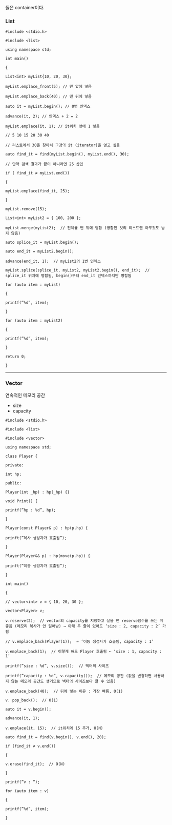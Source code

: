 둘은 container이다.

### List

`#include <stdio.h>`

`#include <list>`

`using namespace std;` 

`int main()`

`{`

`List<int> myList{10, 20, 30};`

`myList.emplace_front(5); // 맨 앞에 넣음`

`myList.emplace_back(40); // 맨 뒤에 넣음`

`auto it = myList.begin(); // 0번 인덱스`

`advance(it, 2); // 인덱스 + 2 = 2`

`myList.emplace(it, 1); // it위치 앞에 1 넣음`

`// 5 10 15 20 30 40`

`// 리스트에서 30을 찾아서 그것의 it (iterator)을 얻고 싶음`

`auto find_it = find(myList.begin(), myList.end(), 30);`

`// 만약 검색 결과가 끝이 아니라면 25 삽입`

`if ( find_it ≠ myList.end())`

`{`

`myList.emplace(find_it, 25);`

`}`

`myList.remove(15);`

`List<int> myList2 = { 100, 200 };`

`myList.merge(myList2);  // 전체를 맨 뒤에 병합 (병합된 것의 리스트엔 아무것도 남지 않음)`

`auto splice_it = myList.begin();`

`auto end_it = myList2.begin();`

`advance(end_it, 1);  // myList2의 1번 인덱스`

`myList.splice(splice_it, myList2, myList2.begin(), end_it);  // splice_it 위치에 병합됨, begin()부터 end_it 인덱스까지만 병합됨`

`for (auto item : myList)`

`{`

`printf(”%d”, item);`

`}`

`for (auto item : myList2)`

`{`

`printf(”%d”, item);`

`}`

`return 0;`

`}`

---

### Vector

연속적인 메모리 공간

- size
- capacity

`#include <stdio.h>`

`#include <list>`

`#include <vector>`

`using namespace std;`

`class Player {`

`private:`

`int hp;`

`public:`

`Player(int _hp) : hp(_hp) {}`

`void Print() {`

`printf(”hp : %d”, hp);`

`}`

`Player(const Player& p) : hp(p.hp) {`

`prinft(”복사 생성자가 호출됨”);`

`}`

`Player(Player&& p) : hp(move(p.hp)) {`

`prinft(”이동 생성자가 호출됨”);`

`}`

`int main()`

`{`

`// vector<int> v = { 10, 20, 30 };`

`vector<Player> v;`

`v.reserve(2);  // vector의 capacity를 지정하고 싶을 땐 reserve함수를 쓰는 게 좋음 (메모리 복사가 안 일어남) → 아래 두 줄이 있어도 ‘size : 2, capacity : 2’ 가 됨`

`// v.emplace_back(Player(1));  ← ‘이동 생성자가 호출됨, capacity : 1’`

`v.emplace_back(1);  // 이렇게 해도 Player 호출됨 ← ‘size : 1, capacity : 1‘`

`printf(”size : %d”, v.size());  // 벡터의 사이즈`

`printf(”capacity : %d”, v.capacity());  // 메모리 공간 (값을 변경하면 사용하지 않는 메모리 공간도 생기므로 벡터의 사이즈보다 클 수 있음)`

`v.emplace_back(40);  // 뒤에 넣는 이유 : 가장 빠름, O(1)`

`v. pop_back();  // O(1)`

`auto it = v.begin();`

`advance(it, 1);`

`v.emplace(it, 15);  // it위치에 15 추가, O(N)`

`auto find_it = find(v.begin(), v.end(), 20);`

`if (find_it ≠ v.end())`

`{`

`v.erase(find_it);  // O(N)`

`}`

`printf(”v : “);`

`for (auto item : v)`

`{`

`printf(”%d”, item);`

`}`
